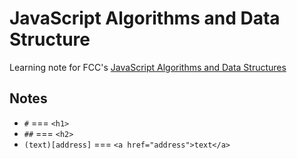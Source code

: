 # JavaScript Algorithms and Data Structure

Learning note for FCC's [JavaScript Algorithms and Data Structures](https://www.freecodecamp.org/learn/javascript-algorithms-and-data-structures)

## Notes
- `#` === `<h1>`
- `##` === `<h2>`
- `(text)[address]` === `<a href="address">text</a>`

